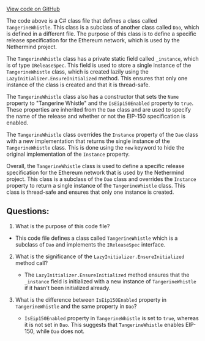 [View code on GitHub](https://github.com/nethermindeth/nethermind/Nethermind.Specs/Forks/04_TangerineWhistle.cs)

The code above is a C# class file that defines a class called `TangerineWhistle`. This class is a subclass of another class called `Dao`, which is defined in a different file. The purpose of this class is to define a specific release specification for the Ethereum network, which is used by the Nethermind project.

The `TangerineWhistle` class has a private static field called `_instance`, which is of type `IReleaseSpec`. This field is used to store a single instance of the `TangerineWhistle` class, which is created lazily using the `LazyInitializer.EnsureInitialized` method. This ensures that only one instance of the class is created and that it is thread-safe.

The `TangerineWhistle` class also has a constructor that sets the `Name` property to "Tangerine Whistle" and the `IsEip150Enabled` property to `true`. These properties are inherited from the `Dao` class and are used to specify the name of the release and whether or not the EIP-150 specification is enabled.

The `TangerineWhistle` class overrides the `Instance` property of the `Dao` class with a new implementation that returns the single instance of the `TangerineWhistle` class. This is done using the `new` keyword to hide the original implementation of the `Instance` property.

Overall, the `TangerineWhistle` class is used to define a specific release specification for the Ethereum network that is used by the Nethermind project. This class is a subclass of the `Dao` class and overrides the `Instance` property to return a single instance of the `TangerineWhistle` class. This class is thread-safe and ensures that only one instance is created.
## Questions: 
 1. What is the purpose of this code file?
   - This code file defines a class called `TangerineWhistle` which is a subclass of `Dao` and implements the `IReleaseSpec` interface.

2. What is the significance of the `LazyInitializer.EnsureInitialized` method call?
   - The `LazyInitializer.EnsureInitialized` method ensures that the `_instance` field is initialized with a new instance of `TangerineWhistle` if it hasn't been initialized already.

3. What is the difference between `IsEip150Enabled` property in `TangerineWhistle` and the same property in `Dao`?
   - `IsEip150Enabled` property in `TangerineWhistle` is set to `true`, whereas it is not set in `Dao`. This suggests that `TangerineWhistle` enables EIP-150, while `Dao` does not.